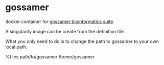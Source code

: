 # gossamer
docker container for [gossamer bioinformatics suite](https://github.com/data61/gossamer)

A singularity image can be create from the definition file.

What you only need to do is to change the path to gossamer to your own local path.

%files
path/to/gossamer /home/gossamer

